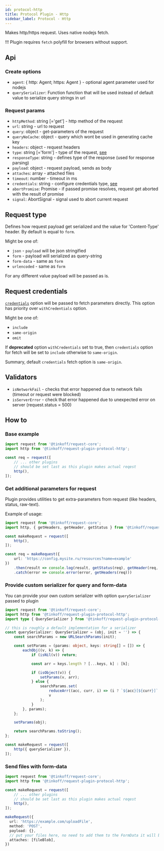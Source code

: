```yaml
---
id: protocol-http
title: Protocol Plugin - Http
sidebar_label: Protocol - Http
---
```


Makes http/https request.
Uses native nodejs fetch.

!!! Plugin requires `fetch` polyfill for browsers without support.

## Api

### Create options
- `agent`: { http: Agent; https: Agent } - optional agent parameter used for nodejs
- `querySerializer`: Function function that will be used instead of default value to serialize query strings in url

### Request params
- `httpMethod`: string [='get'] - http method of the request
- `url`: string - url to request
- `query`: object - get-parameters of the request
- `queryNoCache`: object - query which wont be used in generating cache key
- `headers`: object - request headers
- `type`: string [='form'] - type of the request, [see](#request-type)
- `responseType`: string - defines type of the response (used for response parsing)
- `payload`: object - request payload, sends as body
- `attaches`: array - attached files
- `timeout`: number - timeout in ms
- `credentials`: string - configure credentials type, [see](#request-credentials)
- `abortPromise`: Promise - if passed promise resolves, request get aborted with the result of promise
- `signal`: AbortSignal - signal used to abort current request

## Request type
Defines how request payload get serialized and the value for 'Content-Type' header. By default is equal to `form`.

Might be one of:
- `json` - `payload` will be json stringified
- `form` - payload will serialized as query-string
- `form-data` - same as `form`
- `urlencoded` - same as `form`

For any different value payload will be passed as is.

## Request credentials

[`credentials`](https://developer.mozilla.org/en-US/docs/Web/API/Fetch_API/Using_Fetch#sending_a_request_with_credentials_included
) option will be passed to fetch parameters directly. This option has priority over `withCredentials` option. 

Might be one of:
- `include`
- `same-origin`
- `omit`

If **deprecated** option `withCredentials` set to true, then `credentials` option for fetch will be set to `include` otherwise to `same-origin`.

Summary, default `credentials` fetch option is `same-origin`.

## Validators

- `isNetworkFail` - checks that error happened due to network fails (timeout or request were blocked)
- `isServerError` - check that error happened due to unexpected error on server (request.status = 500)

## How to

### Base example
```typescript
import request from '@tinkoff/request-core';
import http from '@tinkoff/request-plugin-protocol-http';

const req = request([
    // ... other plugins
    // should be set last as this plugin makes actual reqest
    http(),
]);
```

### Get additional parameters for request

Plugin provides utilities to get extra-parameters from request (like headers, status, raw-text).

Example of usage:
```typescript
import request from '@tinkoff/request-core';
import http, { getHeaders, getHeader, getStatus } from '@tinkoff/request-plugin-protocol-http';

const makeRequest = request([
    http(),
]);

const req = makeRequest({
    url: 'https://config.mysite.ru/resources?name=example'
})
    .then(result => console.log(result, getStatus(req), getHeader(req, 'content-type')))
    .catch(error => console.error(error, getHeaders(req)))
```


### Provide custom serializer for query and form-data

You can provide your own custom serializer with option `querySerializer` passed to plugin

```ts
import request from '@tinkoff/request-core';
import http from '@tinkoff/request-plugin-protocol-http';
import type { QuerySerializer } from '@tinkoff/request-plugin-protocol-http';

// this is roughly a default implementation for a serializer
const querySerializer: QuerySerializer = (obj, init = '') => {
    const searchParams = new URLSearchParams(init);

    const setParams = (params: object, keys: string[] = []) => {
        eachObj((v, k) => {
            if (isNil(v)) return;

            const arr = keys.length ? [...keys, k] : [k];

            if (isObject(v)) {
                setParams(v, arr);
            } else {
                searchParams.set(
                    reduceArr((acc, curr, i) => (i ? `${acc}[${curr}]` : curr), '', arr),
                    v
                );
            }
        }, params);
    };

    setParams(obj);

    return searchParams.toString();
};

const makeRequest = request([
    http({ querySerializer }),
]);
```

### Send files with form-data
```typescript
import request from '@tinkoff/request-core';
import http from '@tinkoff/request-plugin-protocol-http';

const makeRequest = request([
    // ... other plugins
    // should be set last as this plugin makes actual reqest
    http(),
]);

makeRequest({
  url: 'https://example.com/uploadFile',
  method: 'POST',
  payload: {},
  // put your files here, no need to add them to the FormData it will be done internally
  attaches: [fileBlob],
})
```
